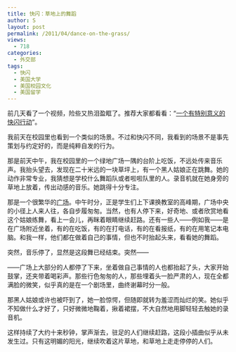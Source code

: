 ```yaml
---
title: 快闪：草地上的舞蹈
author: S
layout: post
permalink: /2011/04/dance-on-the-grass/
views:
  - 718
categories:
  - 外交部
tags:
  - 快闪
  - 美国大学
  - 美国校园文化
  - 美国留学
---
```

前几天看了一个视频，险些又热泪盈眶了。推荐大家都看看：“<a href="http://v.youku.com/v_show/id_XMjUyNjUwMjk2.html" target="_blank">一个有特别意义的快闪行动</a>”。

我前天在校园里也看到一个类似的场景。不过和快闪不同，我看到的场景不是事先策划与约定好的，而是纯粹自发的行为。

那是前天中午，我在校园里的一个绿地广场一隅的台阶上吃饭，不远处传来音乐声。我抬头望去，发现在二十米远的一块草坪上，有一个黑人姑娘正在跳舞。她的动作非常专业，我猜想是学校什么舞蹈队或者啦啦队里的人。录音机就在她身旁的草地上放着，传出动感的音乐。她跳得十分专注。

那是一个很繁华的<a href="http://static.panoramio.com/photos/original/10697132.jpg" target="_blank">广场</a>。中午时分，正是学生们上下课换教室的高峰期，广场中央的小径上人来人往，各自步履匆匆。当然，也有人停下来，好奇地、或者欣赏地看这个姑娘练舞，看上一会儿，再眯着眼睛继续赶路。还有一些人——例如我——是在广场附近坐着，有的在吃饭，有的在打电话，有的在看报纸，有的在用笔记本电脑。和我一样，他们都在做着自己的事情，但也不时抬起头来，看看她的舞蹈。

突然，音乐停了，显然是这段舞已经结束。突然——

——广场上大部分的人都停了下来，坐着做自己事情的人也都抬起了头，大家开始鼓掌，还夹带着喝彩声。那些行色匆匆的人，那些埋着头一脸严肃的人，现在全都满脸的微笑，似乎真的是在一个剧场里，曲终谢幕时分一般。

那黑人姑娘或许也被吓到了，她一脸惊愕，但随即就转为羞涩而灿烂的笑。她似乎不知做什么才好了，只好微微地鞠着，揪着裙摆，不大自然地用脚轻轻去触她的录音机。

这样持续了大约十来秒钟，掌声渐去，驻足的人们继续赶路，这段小插曲似乎从未发生过。只有这明媚的阳光，继续吹着这片草地，和草地上走走停停的人们。